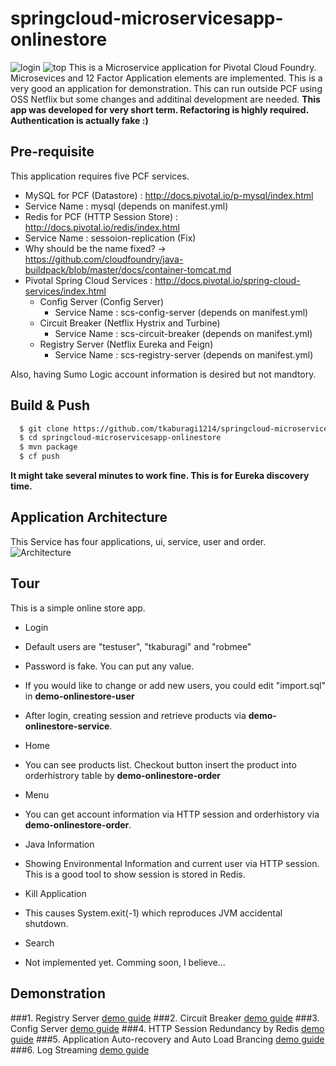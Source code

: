# springcloud-microservicesapp-onlinestore
![login](https://github.com/tkaburagi1214/springcloud-microservicesapp-onlinestore/blob/master/assets/login.png)
![top](https://github.com/tkaburagi1214/springcloud-microservicesapp-onlinestore/blob/master/assets/ondex.png)
This is a Microservice application for Pivotal Cloud Foundry. Microsevices and 12 Factor Application elements are implemented. This is a very good an application for demonstration. This can run outside PCF using OSS Netflix but some changes and additinal development are needed. **This app was developed for very short term.  Refactoring is highly required. Authentication is actually fake :)**

## Pre-requisite
This application requires five PCF services.
* MySQL for PCF (Datastore) : http://docs.pivotal.io/p-mysql/index.html
 * Service Name : mysql (depends on manifest.yml) 
* Redis for PCF (HTTP Session Store) : http://docs.pivotal.io/redis/index.html
 * Service Name : sessoion-replication (Fix)
  * Why should be the name fixed? -> https://github.com/cloudfoundry/java-buildpack/blob/master/docs/container-tomcat.md 
* Pivotal Spring Cloud Services : http://docs.pivotal.io/spring-cloud-services/index.html
  * Config Server (Config Server)
    * Service Name : scs-config-server (depends on manifest.yml) 
  * Circuit Breaker (Netflix Hystrix and Turbine)
    * Service Name : scs-circuit-breaker (depends on manifest.yml) 
  * Registry Server (Netflix Eureka and Feign)
    * Service Name : scs-registry-server (depends on manifest.yml) 

Also, having Sumo Logic account information is desired but not mandtory.

## Build & Push
```bash
  $ git clone https://github.com/tkaburagi1214/springcloud-microservicesapp-onlinestore.git
  $ cd springcloud-microservicesapp-onlinestore
  $ mvn package
  $ cf push
````
**It might take several minutes to work fine. This is for Eureka discovery time.**

## Application Architecture
This Service has four applications, ui, service, user and order.
![Architecture](https://github.com/tkaburagi1214/springcloud-microservicesapp-onlinestore/blob/master/assets/Architecture.png)

## Tour
This is a simple online store app.
* Login
 * Default users are "testuser", "tkaburagi" and "robmee"
 * Password is fake. You can put any value.
 * If you would like to change or add new users, you could edit "import.sql" in **demo-onlinestore-user**
 * After login, creating session and retrieve products via **demo-onlinestore-service**.

* Home
 * You can see products list. Checkout button insert the product into orderhistrory table by **demo-onlinestore-order**

* Menu
 * You can get account information via HTTP session and orderhistory via **demo-onlinestore-order**.
 
* Java Information
 * Showing Environmental Information and current user via HTTP session. This is a good tool to show session is stored in Redis.

* Kill Application
 * This causes System.exit(-1) which reproduces JVM accidental shutdown.

* Search 
 * Not implemented yet. Comming soon, I believe... 
 
## Demonstration
###1. Registry Server
  [demo guide](https://github.com/tkaburagi1214/springcloud-microservicesapp-onlinestore/blob/master/demoguide/RegistryServer.md)
###2. Circuit Breaker
  [demo guide](https://github.com/tkaburagi1214/springcloud-microservicesapp-onlinestore/blob/master/demoguide/CircuitBreaker.md)
###3. Config Server
  [demo guide](https://github.com/tkaburagi1214/springcloud-microservicesapp-onlinestore/blob/master/demoguide/ConfigServer.md)
###4. HTTP Session Redundancy by Redis
  [demo guide](https://github.com/tkaburagi1214/springcloud-microservicesapp-onlinestore/blob/master/demoguide/HttpSessionRedis.md)
###5. Application Auto-recovery and Auto Load Brancing
  [demo guide](https://github.com/tkaburagi1214/springcloud-microservicesapp-onlinestore/blob/master/demoguide/AppAutoRecovery.md)
###6. Log Streaming
  [demo guide](https://github.com/tkaburagi1214/springcloud-microservicesapp-onlinestore/blob/master/demoguide/LogStreaming.md)
